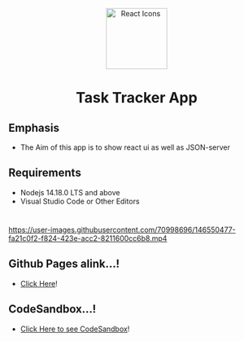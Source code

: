 

<p align="center"><img src="https://rawgit.com/gorangajic/react-icons/master/react-icons.svg" width="120" alt="React Icons"></p>
<h1 align="center">Task Tracker App</h1>


## Emphasis

- The Aim of this app is to show react ui as well as JSON-server


## Requirements
- Nodejs 14.18.0 LTS and above
- Visual Studio Code or Other Editors
#



https://user-images.githubusercontent.com/70998696/146550477-fa21c0f2-f824-423e-acc2-8211600cc6b8.mp4



## Github Pages alink...!
- [Click Here](https://vishalmakwana23.github.io/csb-fr7o1/)!

## CodeSandbox...!
- [Click Here to see CodeSandbox](https://codesandbox.io/s/task-tracker-app-fr7o1)!
      
